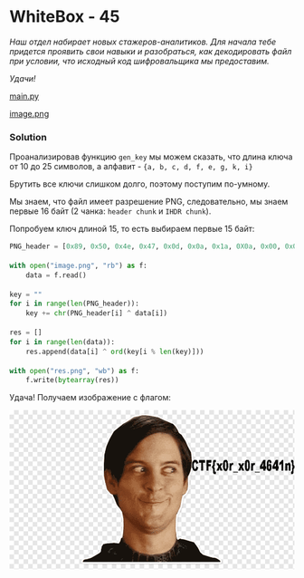 # WhiteBox - 45
_Наш отдел набирает новых стажеров-аналитиков. Для начала тебе придется проявить свои навыки и разобраться, как декодировать файл при условии, что исходный код шифровальщика мы предоставим._

_Удачи!_

[main.py](main.py)

[image.png](image.png)

### Solution
Проанализировав функцию `gen_key` мы можем сказать, что длина ключа от 10 до 25 символов, а алфавит - `{a, b, c, d, f, e, g, k, i}`

Брутить все ключи слишком долго, поэтому поступим по-умному.

Мы знаем, что файл имеет разрешение PNG, следовательно, мы знаем первые 16 байт (2 чанка: `header chunk` и `IHDR chunk`).

Попробуем ключ длиной 15, то есть выбираем первые 15 байт:

```python
PNG_header = [0x89, 0x50, 0x4e, 0x47, 0x0d, 0x0a, 0x1a, 0X0a, 0x00, 0x00, 0x00, 0x0D, 0x49, 0x48, 0x44]

with open("image.png", "rb") as f:
    data = f.read()

key = ""
for i in range(len(PNG_header)):
    key += chr(PNG_header[i] ^ data[i])

res = []
for i in range(len(data)):
    res.append(data[i] ^ ord(key[i % len(key)]))

with open("res.png", "wb") as f:
    f.write(bytearray(res))
```

Удача!
Получаем изображение с флагом:

![Flag](res.png)
